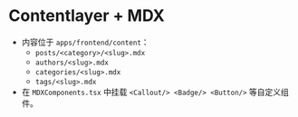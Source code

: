 # Contentlayer + MDX
- 内容位于 `apps/frontend/content`：
  - `posts/<category>/<slug>.mdx`
  - `authors/<slug>.mdx`
  - `categories/<slug>.mdx`
  - `tags/<slug>.mdx`
- 在 `MDXComponents.tsx` 中挂载 `<Callout/> <Badge/> <Button/>` 等自定义组件。
